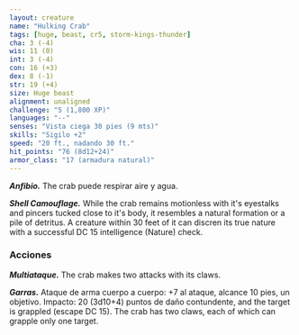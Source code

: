 ```yaml
---
layout: creature
name: "Hulking Crab"
tags: [huge, beast, cr5, storm-kings-thunder]
cha: 3 (-4)
wis: 11 (0)
int: 3 (-4)
con: 16 (+3)
dex: 8 (-1)
str: 19 (+4)
size: Huge beast
alignment: unaligned
challenge: "5 (1,800 XP)"
languages: "--"
senses: "Vista ciega 30 pies (9 mts)"
skills: "Sigilo +2"
speed: "20 ft., nadando 30 ft."
hit_points: "76 (8d12+24)"
armor_class: "17 (armadura natural)"
---
```


***Anfibio.*** The crab puede respirar aire y agua.

***Shell Camouflage.*** While the crab remains motionless with it's eyestalks and pincers tucked close to it's body, it resembles a natural formation or a pile of detritus. A creature within 30 feet of it can discren its true nature with a successful DC 15 intelligence (Nature) check.

### Acciones

***Multiataque.*** The crab makes two attacks with its claws.

***Garras.*** Ataque de arma cuerpo a cuerpo: +7 al ataque, alcance 10 pies, un objetivo. Impacto: 20 (3d10+4) puntos de daño contundente, and the target is grappled (escape DC 15). The crab has two claws, each of which can grapple only one target.